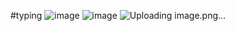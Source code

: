#typing
![image](https://github.com/user-attachments/assets/6b0e1ced-a5bd-441f-81d2-f964451e2af2)
![image](https://github.com/user-attachments/assets/74eea26a-8143-4e6a-b16f-eaec06f1b72c)
![Uploading image.png…]()
